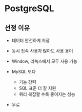 # PostgreSQL
## 선정 이유

- 데이터 안전하게 저장
- 동시 접속 사용자 많아도 사용 용이
- Window, 리눅스에서 모두 사용 가능
- MySQL 보다
	- 기능 강력
	- SQL 표준 더 잘 지원
	- 쿼리 복잡할 수록 좋아지는 성능

- 무료








